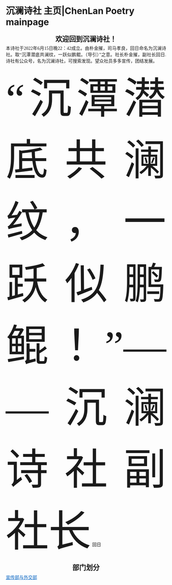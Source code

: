 # 沉澜诗社 主页|ChenLan Poetry mainpage
<html><head><meta http-equiv="Content-Type" content="text/html; charset=utf-8" /><meta http-equiv="Content-Style-Type" content="text/css" /><meta name="generator" content="Aspose.Words for .NET 15.1.0.0" /></head><body><div><p style="margin:12pt 0pt 3pt; orphans:0; text-align:center; widows:0"><span style="font-family:'等线 Light'; font-size:16pt; font-weight:bold">欢迎回到沉澜诗社！</span></p><p style="margin:0pt; orphans:0; text-align:justify; widows:0"><span style="font-family:等线; font-size:10.5pt">本诗社于2022年6月15日晚22：42成立。由朴金摧，司马孝良，回日命名为沉澜诗社。取“沉潭潜底共澜纹，一跃似鹏鲲。（导引）”之意。社长朴金摧，副社长回日.诗社有公众号，名为沉澜诗社，可搜索发现。望众社员多多宣传，团结发展。</span></p><p style="margin:0pt; orphans:0; text-align:justify; widows:0"><span style="font-family:等线; font-size:100.5pt">“沉潭潜底共澜纹，一跃似鹏鲲！”——沉澜诗社副社长</span><span style="font-family:等线; font-size:10.5pt"> </span><span style="font-family:等线; font-size:10.5pt">回日</span></p><p style="font-size:16pt; line-height:130%; margin:12pt 0pt 3pt; orphans:0; text-align:center; widows:0"><span style="font-family:等线; font-size:16pt; font-weight:bold">部门划分</span></p><p style="margin:0pt; orphans:0; text-align:justify; widows:0"><a style="color:#0563c1" href="宣外部.html"><span style="color:#0563c1; font-family:等线; font-size:10.5pt; text-decoration:underline">宣传部</span><span style="color:#0563c1; font-family:等线; font-size:10.5pt; text-decoration:underline">与外交部</span></a></p></div><div class="cnzz" style="display: none;">
